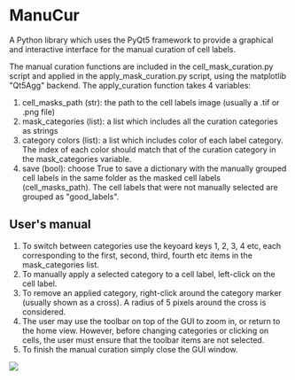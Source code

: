 # ManuCur
A Python library which uses the PyQt5 framework to provide a graphical and interactive interface for the manual curation of cell labels.

The manual curation functions are included in the cell_mask_curation.py script and applied in the apply_mask_curation.py script, using the matplotlib "Qt5Agg" backend.
The apply_curation function takes 4 variables:
  1. cell_masks_path (str): the path to the cell labels image (usually a .tif or .png file)
  2. mask_categories (list): a list which includes all the curation categories as strings
  3. category colors (list): a list which includes color of each label category. The index of each color should match that of the curation category in the mask_categories variable.
  4. save (bool): choose True to save a dictionary with the manually grouped cell labels in the same folder as the masked cell labels (cell_masks_path).
The cell labels that were not manually selected are grouped as "good_labels".

## User's manual
  1. To switch between categories use the keyoard keys 1, 2, 3, 4 etc, each corresponding to the first, second, third, fourth etc items in the mask_categories list.
  2. To manually apply a selected category to a cell label, left-click on the cell label.
  3. To remove an applied category, right-click around the category marker (usually shown as a cross). A radius of 5 pixels around the cross is considered.
  4. The user may use the toolbar on top of the GUI to zoom in, or return to the home view. However, before changing categories or clicking on cells, the user must ensure that the toolbar items are not selected.
  5. To finish the manual curation simply close the GUI window. 

![](https://github.com/alexSysBio/ManuCur/blob/main/example_movie.gif)
